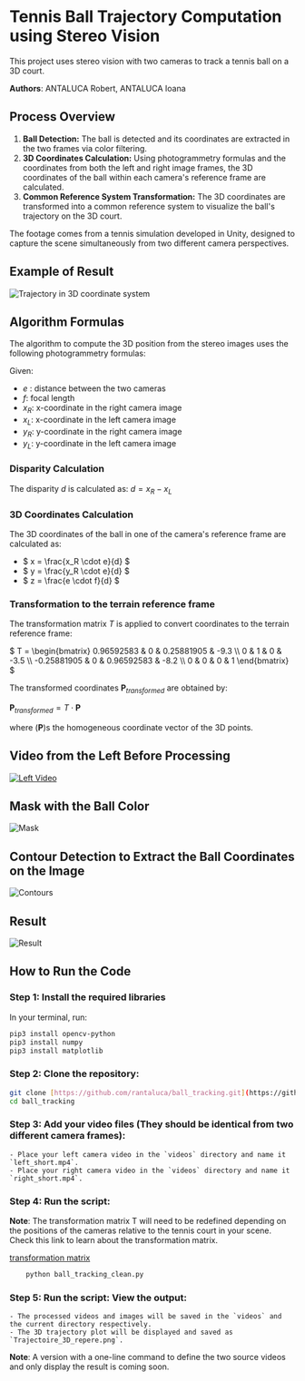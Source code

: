 # Tennis Ball Trajectory Computation using Stereo Vision

This project uses stereo vision with two cameras to track a tennis ball on a 3D court.

**Authors**: ANTALUCA Robert, ANTALUCA Ioana

## Process Overview

1. **Ball Detection:** The ball is detected and its coordinates are extracted in the two frames via color filtering.
2. **3D Coordinates Calculation:** Using photogrammetry formulas and the coordinates from both the left and right image frames, the 3D coordinates of the ball within each camera's reference frame are calculated.
3. **Common Reference System Transformation:** The 3D coordinates are transformed into a common reference system to visualize the ball's trajectory on the 3D court.

The footage comes from a tennis simulation developed in Unity, designed to capture the scene simultaneously from two different camera perspectives.

## Example of Result
![Trajectory in 3D coordinate system](https://github.com/rantaluca/ball_tracking/assets/102813576/f1f78b13-3b47-49b2-bedc-623e04f927a1)

## Algorithm Formulas

The algorithm to compute the 3D position from the stereo images uses the following photogrammetry formulas:

Given:

- $`e`$ : distance between the two cameras
- $`f `$: focal length
- $`x_R `$: x-coordinate in the right camera image
- $`x_L `$: x-coordinate in the left camera image
- $`y_R `$: y-coordinate in the right camera image
- $`y_L `$: y-coordinate in the left camera image

### Disparity Calculation

The disparity $` d `$ is calculated as:
$` d = x_R - x_L `$


### 3D Coordinates Calculation

The 3D coordinates of the ball in one of the camera's reference frame are calculated as:

- $` x = \frac{x_R \cdot e}{d} `$
- $` y = \frac{y_R \cdot e}{d} `$
- $` z = \frac{e \cdot f}{d} `$


### Transformation to the terrain reference frame  

The transformation matrix $` T `$ is applied to convert coordinates to the terrain reference frame:

$` T = \begin{bmatrix}
0.96592583 & 0 & 0.25881905 & -9.3 \\
0 & 1 & 0 & -3.5 \\
-0.25881905 & 0 & 0.96592583 & -8.2 \\
0 & 0 & 0 & 1
\end{bmatrix} `$

The transformed coordinates  $`\mathbf{P}_{transformed}`$  are obtained by:

$` \mathbf{P}_{transformed} = T \cdot \mathbf{P} `$

where ($` \mathbf{P} `$)s the homogeneous coordinate vector of the 3D points.

## Video from the Left Before Processing 
[![Left Video](https://github.com/rantaluca/ball_tracking/assets/102813576/69435848-0b3f-45fc-94bc-c70752da114d)](https://github.com/rantaluca/ball_tracking/assets/102813576/69435848-0b3f-45fc-94bc-c70752da114d)

## Mask with the Ball Color
![Mask](https://github.com/rantaluca/ball_tracking/assets/102813576/bb6f24d6-d586-4a89-89e0-c222867ac8fa)

## Contour Detection to Extract the Ball Coordinates on the Image
![Contours](https://github.com/rantaluca/ball_tracking/assets/102813576/669b6237-f1ab-45ca-865b-d2f8cfe60376)

## Result
![Result](https://github.com/rantaluca/ball_tracking/assets/102813576/21a5eee0-e6c7-4fe9-8147-3ea805cee3f6)


## How to Run the Code

### Step 1: Install the required libraries

In your terminal, run:
```sh
pip3 install opencv-python
pip3 install numpy
pip3 install matplotlib
```
### Step 2: Clone the repository:

```sh
git clone [https://github.com/rantaluca/ball_tracking.git](https://github.com/rantaluca/ball_tracking.git)
cd ball_tracking
```

### Step 3: Add your video files (They should be identical from two different camera frames):
    - Place your left camera video in the `videos` directory and name it `left_short.mp4`.
    - Place your right camera video in the `videos` directory and name it `right_short.mp4`.

### Step 4: Run the script:
**Note**: The transformation matrix  T  will need to be redefined depending on the positions of the cameras relative to the tennis court in your scene. Check this link to learn about the transformation matrix.

[transformation matrix ](https://www.brainvoyager.com/bv/doc/UsersGuide/CoordsAndTransforms/SpatialTransformationMatrices.html)

```sh
    python ball_tracking_clean.py
```
### Step 5: Run the script: View the output:
    - The processed videos and images will be saved in the `videos` and the current directory respectively.
    - The 3D trajectory plot will be displayed and saved as `Trajectoire_3D_repere.png`.

**Note**: A version with a one-line command to define the two source videos and only display the result is coming soon.
